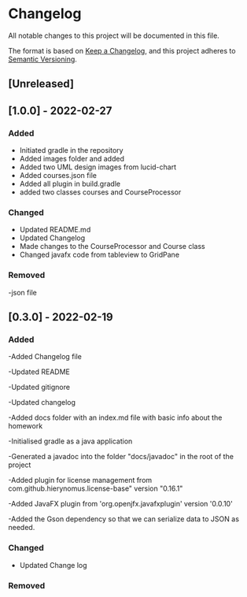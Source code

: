# Changelog
All notable changes to this project will be documented in this file.

The format is based on [Keep a Changelog](https://keepachangelog.com/en/1.0.0/),
and this project adheres to [Semantic Versioning](https://semver.org/spec/v2.0.0.html).

## [Unreleased]
## [1.0.0] - 2022-02-27
### Added
- Initiated gradle in the repository
- Added images folder and added
- Added two UML design images from lucid-chart
- Added courses.json file
- Added all plugin in build.gradle
- added two classes courses and CourseProcessor

### Changed
- Updated README.md
- Updated Changelog 
- Made changes to the CourseProcessor and Course class
- Changed javafx code from tableview to GridPane 
### Removed
-json file
## [0.3.0] - 2022-02-19
### Added
-Added Changelog file

-Updated README

-Updated gitignore

-Updated changelog

-Added docs folder with an index.md file with basic info about the homework

-Initialised gradle  as a java application

-Generated a javadoc into the folder "docs/javadoc" in the root of the project

-Added plugin for license management from com.github.hierynomus.license-base" version "0.16.1"

-Added JavaFX plugin from 'org.openjfx.javafxplugin' version '0.0.10'

-Added the Gson dependency so that we can serialize data to JSON as needed.

### Changed
- Updated Change log

### Removed

